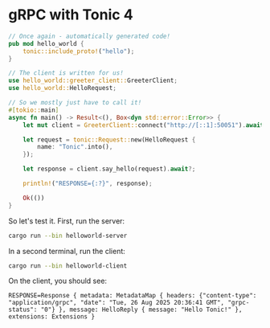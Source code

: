 # gRPC with Tonic 4

```rust
// Once again - automatically generated code!
pub mod hello_world {
    tonic::include_proto!("hello");
}

// The client is written for us!
use hello_world::greeter_client::GreeterClient;
use hello_world::HelloRequest;

// So we mostly just have to call it!
#[tokio::main]
async fn main() -> Result<(), Box<dyn std::error::Error>> {
    let mut client = GreeterClient::connect("http://[::1]:50051").await?;

    let request = tonic::Request::new(HelloRequest {
        name: "Tonic".into(),
    });

    let response = client.say_hello(request).await?;

    println!("RESPONSE={:?}", response);

    Ok(())
}
```

So let's test it. First, run the server:

```bash
cargo run --bin helloworld-server
```

In a second terminal, run the client:

```bash
cargo run --bin helloworld-client
```

On the client, you should see:

```
RESPONSE=Response { metadata: MetadataMap { headers: {"content-type": "application/grpc", "date": "Tue, 26 Aug 2025 20:36:41 GMT", "grpc-status": "0"} }, message: HelloReply { message: "Hello Tonic!" }, extensions: Extensions }
```